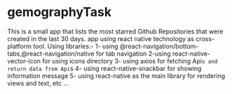 # gemographyTask
This is a small app that lists the most starred Github Repositories that were created in the last 30 days.
app using react native technology as cross-platform tool.
Using libraries:-
1- using @react-navigation/bottom-tabs,@react-navigation/native for tab navigation
2-using react-native-vector-icon for using icons directory
3- using axios for fetching Api`s and return data from Api`s
4- using react-native-snackbar for showing information message
5- using react-native as the main library for rendering views and text, etc ...
